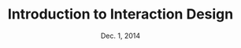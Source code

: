 ---
title: Introduction to Interaction Design
week: 2
number: 5
date: Dec. 1, 2014

deck: https://drive.google.com/file/d/0B0OuXLk15FlpSW5QVV9xNTUtbFU/view?usp=sharing

resources:
  books:
    -
      type: book
      title: About Face 3
      author: Alan Cooper
  
  examples:
    -
      url: http://www.guidebookgallery.org
      title: "GUIdebook: Graphical User Interface Gallery"
      author: Marcin Wichary
  
  articles:
    - url: http://www.looksgoodworkswell.com/
      title: Bill Scott’s Blog
    - url: http://www.servicedesigntools.org/tools/137
    - url: http://www.idemployee.id.tue.nl/g.w.m.rauterberg/lecturenotes/UFTtask-analysis.pdf
    - url: http://www.humanreliability.com/articles/Task%20Analysis%20Techniques.pdf
    - url: http://www.usabilitybok.org/cognitive-task-analysis
    -
      url: http://layervault.tumblr.com/post/42361566927/progressive-reduction
      title: Progressive Reduction
    - heading: Task Analysis
      resources:
        - url: http://en.wikipedia.org/wiki/Task_analysis
        - url: http://www.usabilitynet.org/tools/taskanalysis.htm
        - url: http://www.usability.gov/how-to-and-tools/methods/task-analysis.html

    - heading: Body Storming
      resources:
        - url: https://dschool.stanford.edu/groups/k12/wiki/48c54/Bodystorming.html
        - url: http://www.gogamestorm.com/?p=344
        - url: https://www.wickedproblems.com/6_bodystorming.php

    - heading: User Journeys
      resources:
        - url: http://boxesandarrows.com/an-introduction-to-user-journeys/
        - url: http://www.ux-lady.com/experience-maps-user-journey-and-more-exp-map-layout
    -
      heading: GUI
      resources:
        -
          url: http://thingsofinterest.com/2014/10/22/difference-30-years-makes-imac-retina-5k-display-vs-original-macintosh/
          title: "The Difference 30 Years Makes: iMac with Retina 5K display vs. the Original Apple Macintosh"
        -
          url: http://www.folklore.org/StoryView.py?project=Macintosh&story=Desk_Ornaments.txt&sortOrder=Sort+by+Date&topic=Software+Design
          title: Desk Ornaments
          author: Andy Hertzfeld


terms:
  -
    term: HCI
    definition: HCI stands for human-computer interaction, the field of study that examines how humans interact with computers.
  -
    term: Ergonomics
    definition: Field of study concerned with designing equipment and devices that fit the human body and mind.
  -
    term: Affordance
    definition: Something that enables an action.
  -
    term: Bruce Tognazzini (“Tog”)
    definition: Principal at the Nielsen Norman Group and famed usability consultant, particularly well-known for his work in interaction design.
  -
    term: Bill Scott
    definition: UI engineer who has done prominent work at Yahoo, Netflix, and PayPal. Author of the book Designing Web Interfaces.
  -
    term: Happy Path
    definition: The easiest path that a user can take in order to complete a task.
  -
    term: Cognitive Task Analysis
    definition: Type of task analysis aimed at understanding the user’s cognition.
  -
    term: Hierarchical Task Analysis
    definition: Type of task analysis focused on breaking down tasks into subtasks to thoroughly understand the steps involved.
  -
    term: Bodystorming
    definition: An HCI method whereby a digital interaction is acted out physically.
  -
    term: User Journey
    definition: A representation of a particular user’s entire interaction with a company or product, typically over the course of a period of time.

---
